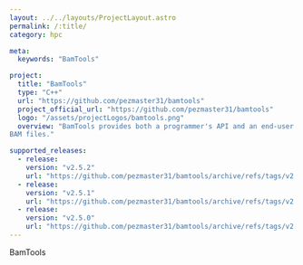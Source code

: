 ```yaml
---
layout: ../../layouts/ProjectLayout.astro
permalink: /:title/
category: hpc

meta:
  keywords: "BamTools"

project:
  title: "BamTools"
  type: "C++"
  url: "https://github.com/pezmaster31/bamtools"
  project_official_url: "https://github.com/pezmaster31/bamtools"
  logo: "/assets/projectLogos/bamtools.png"
  overview: "BamTools provides both a programmer's API and an end-user's toolkit for handling
BAM files."

supported_releases:
  - release:
    version: "v2.5.2"
    url: "https://github.com/pezmaster31/bamtools/archive/refs/tags/v2.5.2.tar.gz"
  - release:
    version: "v2.5.1"
    url: "https://github.com/pezmaster31/bamtools/archive/refs/tags/v2.5.1.tar.gz"
  - release:
    version: "v2.5.0"
    url: "https://github.com/pezmaster31/bamtools/archive/refs/tags/v2.5.0.tar.gz"
---
```


<p>BamTools</p>
